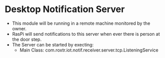 Desktop Notification Server
===========================

- This module will be running in a remote machine monitored by the owner. 
- RasPi will send notifications to this server when ever there is person at the door step. 
- The Server can be started by execting:
  - Main Class: com.roxtr.iot.notif.receiver.server.tcp.ListeningService
